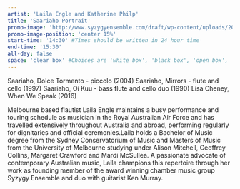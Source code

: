 ```yaml
---
artist: 'Laila Engle and Katherine Philp'
title: 'Saariaho Portrait'
promo-image: 'http://www.syzygyensemble.com/draft/wp-content/uploads/2015/09/DSC_1416-1080x675.jpg'
promo-image-position: 'center 15%'
start-time: '14:30' #Times should be written in 24 hour time
end-time: '15:30'
all-day: false
space: 'clear box' #Choices are 'white box', 'black box', 'open box', 'grounds'
---
```

<!-- Description -->
Saariaho, Dolce Tormento - piccolo (2004)
Saariaho, Mirrors - flute and cello (1997)
Saariaho, Oi Kuu - bass flute and cello duo (1990) 
Lisa Cheney, When We Speak (2016)


<!-- Bio -->
Melbourne based flautist Laila Engle maintains a busy performance and touring schedule as musician in the Royal Australian Air Force and has travelled extensively throughout Australia and abroad, performing regularly for dignitaries and official ceremonies.Laila holds a Bachelor of Music degree from the Sydney Conservatorium of Music and Masters of Music from the University of Melbourne studying under Alison Mitchell, Geoffrey Collins, Margaret Crawford and Mardi McSullea.
A passionate advocate of contemporary Australian music, Laila champions this repertoire through her work as founding member of the award winning chamber music group Syzygy Ensemble and duo with guitarist Ken Murray.
